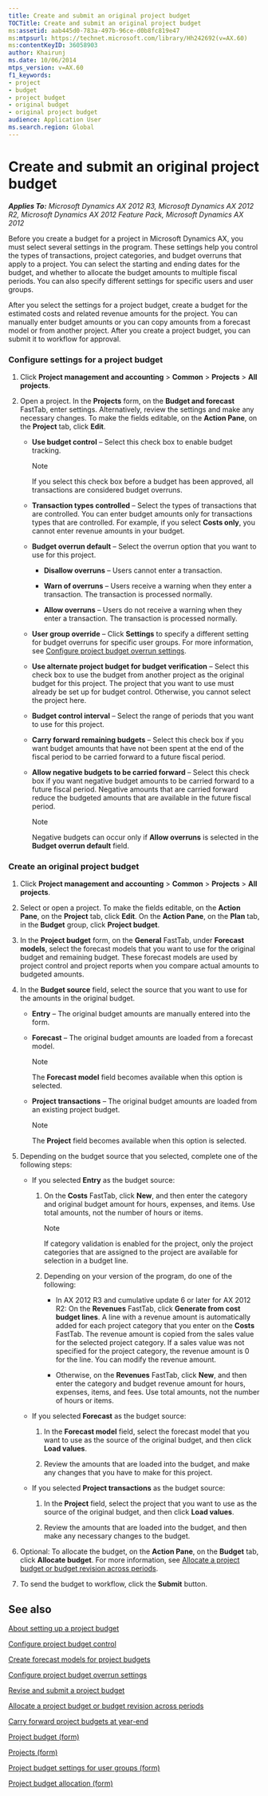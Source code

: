 ```yaml
---
title: Create and submit an original project budget
TOCTitle: Create and submit an original project budget
ms:assetid: aab445d0-783a-497b-96ce-d0b8fc819e47
ms:mtpsurl: https://technet.microsoft.com/library/Hh242692(v=AX.60)
ms:contentKeyID: 36058903
author: Khairunj
ms.date: 10/06/2014
mtps_version: v=AX.60
f1_keywords:
- project
- budget
- project budget
- original budget
- original project budget
audience: Application User
ms.search.region: Global
---
```


# Create and submit an original project budget 


_**Applies To:** Microsoft Dynamics AX 2012 R3, Microsoft Dynamics AX 2012 R2, Microsoft Dynamics AX 2012 Feature Pack, Microsoft Dynamics AX 2012_

Before you create a budget for a project in Microsoft Dynamics AX, you must select several settings in the program. These settings help you control the types of transactions, project categories, and budget overruns that apply to a project. You can select the starting and ending dates for the budget, and whether to allocate the budget amounts to multiple fiscal periods. You can also specify different settings for specific users and user groups.

After you select the settings for a project budget, create a budget for the estimated costs and related revenue amounts for the project. You can manually enter budget amounts or you can copy amounts from a forecast model or from another project. After you create a project budget, you can submit it to workflow for approval.

### Configure settings for a project budget

1.  Click **Project management and accounting** \> **Common** \> **Projects** \> **All projects**.

2.  Open a project. In the **Projects** form, on the **Budget and forecast** FastTab, enter settings. Alternatively, review the settings and make any necessary changes. To make the fields editable, on the **Action Pane**, on the **Project** tab, click **Edit**.
    
      - **Use budget control** – Select this check box to enable budget tracking.
        

        > [!NOTE]
        > <P>If you select this check box before a budget has been approved, all transactions are considered budget overruns.</P>

    
      - **Transaction types controlled** – Select the types of transactions that are controlled. You can enter budget amounts only for transactions types that are controlled. For example, if you select **Costs only**, you cannot enter revenue amounts in your budget.
    
      - **Budget overrun default** – Select the overrun option that you want to use for this project.
        
          - **Disallow overruns** – Users cannot enter a transaction.
        
          - **Warn of overruns** – Users receive a warning when they enter a transaction. The transaction is processed normally.
        
          - **Allow overruns** – Users do not receive a warning when they enter a transaction. The transaction is processed normally.
    
      - **User group override** – Click **Settings** to specify a different setting for budget overruns for specific user groups. For more information, see [Configure project budget overrun settings](configure-project-budget-overrun-settings.md).
    
      - **Use alternate project budget for budget verification** – Select this check box to use the budget from another project as the original budget for this project. The project that you want to use must already be set up for budget control. Otherwise, you cannot select the project here.
    
      - **Budget control interval** – Select the range of periods that you want to use for this project.
    
      - **Carry forward remaining budgets** – Select this check box if you want budget amounts that have not been spent at the end of the fiscal period to be carried forward to a future fiscal period.
    
      - **Allow negative budgets to be carried forward** – Select this check box if you want negative budget amounts to be carried forward to a future fiscal period. Negative amounts that are carried forward reduce the budgeted amounts that are available in the future fiscal period.
        

        > [!NOTE]
        > <P>Negative budgets can occur only if <STRONG>Allow overruns</STRONG> is selected in the <STRONG>Budget overrun default</STRONG> field.</P>



### Create an original project budget

1.  Click **Project management and accounting** \> **Common** \> **Projects** \> **All projects**.

2.  Select or open a project. To make the fields editable, on the **Action Pane**, on the **Project** tab, click **Edit**. On the **Action Pane**, on the **Plan** tab, in the **Budget** group, click **Project budget**.

3.  In the **Project budget** form, on the **General** FastTab, under **Forecast models**, select the forecast models that you want to use for the original budget and remaining budget. These forecast models are used by project control and project reports when you compare actual amounts to budgeted amounts.

4.  In the **Budget source** field, select the source that you want to use for the amounts in the original budget.
    
      - **Entry** – The original budget amounts are manually entered into the form.
    
      - **Forecast** – The original budget amounts are loaded from a forecast model.
        

        > [!NOTE]
        > <P>The <STRONG>Forecast model</STRONG> field becomes available when this option is selected.</P>

    
      - **Project transactions** – The original budget amounts are loaded from an existing project budget.
        

        > [!NOTE]
        > <P>The <STRONG>Project</STRONG> field becomes available when this option is selected.</P>



5.  Depending on the budget source that you selected, complete one of the following steps:
    
      - If you selected **Entry** as the budget source:
        
        1.  On the **Costs** FastTab, click **New**, and then enter the category and original budget amount for hours, expenses, and items. Use total amounts, not the number of hours or items.
            

            > [!NOTE]
            > <P>If category validation is enabled for the project, only the project categories that are assigned to the project are available for selection in a budget line.</P>

        
        2.  Depending on your version of the program, do one of the following:
            
              - In AX 2012 R3 and cumulative update 6 or later for AX 2012 R2: On the **Revenues** FastTab, click **Generate from cost budget lines**. A line with a revenue amount is automatically added for each project category that you enter on the **Costs** FastTab. The revenue amount is copied from the sales value for the selected project category. If a sales value was not specified for the project category, the revenue amount is 0 for the line. You can modify the revenue amount.
            
              - Otherwise, on the **Revenues** FastTab, click **New**, and then enter the category and budget revenue amount for hours, expenses, items, and fees. Use total amounts, not the number of hours or items.
    
      - If you selected **Forecast** as the budget source:
        
        1.  In the **Forecast model** field, select the forecast model that you want to use as the source of the original budget, and then click **Load values**.
        
        2.  Review the amounts that are loaded into the budget, and make any changes that you have to make for this project.
    
      - If you selected **Project transactions** as the budget source:
        
        1.  In the **Project** field, select the project that you want to use as the source of the original budget, and then click **Load values**.
        
        2.  Review the amounts that are loaded into the budget, and then make any necessary changes to the budget.

6.  Optional: To allocate the budget, on the **Action Pane**, on the **Budget** tab, click **Allocate budget**. For more information, see [Allocate a project budget or budget revision across periods](allocate-a-project-budget-or-budget-revision-across-periods.md).

7.  To send the budget to workflow, click the **Submit** button.

## See also

[About setting up a project budget](about-setting-up-a-project-budget.md)

[Configure project budget control](configure-project-budget-control.md)

[Create forecast models for project budgets](create-forecast-models-for-project-budgets.md)

[Configure project budget overrun settings](configure-project-budget-overrun-settings.md)

[Revise and submit a project budget](revise-and-submit-a-project-budget.md)

[Allocate a project budget or budget revision across periods](allocate-a-project-budget-or-budget-revision-across-periods.md)

[Carry forward project budgets at year-end](carry-forward-project-budgets-at-year-end.md)

[Project budget (form)](https://technet.microsoft.com/library/hh227438\(v=ax.60\))

[Projects (form)](https://technet.microsoft.com/library/aa585245\(v=ax.60\))

[Project budget settings for user groups (form)](https://technet.microsoft.com/library/hh242598\(v=ax.60\))

[Project budget allocation (form)](https://technet.microsoft.com/library/hh242461\(v=ax.60\))

  


